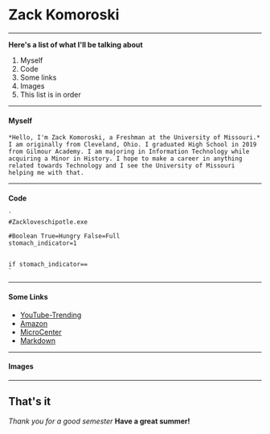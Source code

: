# Zack Komoroski
---

**Here's a list of what I'll be talking about**
  1. Myself
  2. Code
  3. Some links
  4. Images
  5. This list is in order

---

#### Myself
    *Hello, I'm Zack Komoroski, a Freshman at the University of Missouri.*
    I am originally from Cleveland, Ohio. I graduated High School in 2019 from Gilmour Academy. I am majoring in Information Technology while acquiring a Minor in History. I hope to make a career in anything related towards Technology and I see the University of Missouri helping me with that.

---

#### Code
    `
    #Zackloveschipotle.exe
    
    #Boolean True=Hungry False=Full
    stomach_indicator=1


    if stomach_indicator== 
    `

---

#### Some Links
 - [YouTube-Trending](https://www.youtube.com/feed/trending)
 - [Amazon](https://www.amazon.com/ref=nav_logo)
 - [MicroCenter](https://www.microcenter.com/)
 - [Markdown]()

---

#### Images

---

## That's it

*Thank you for a good semester*
**Have a great summer!**
